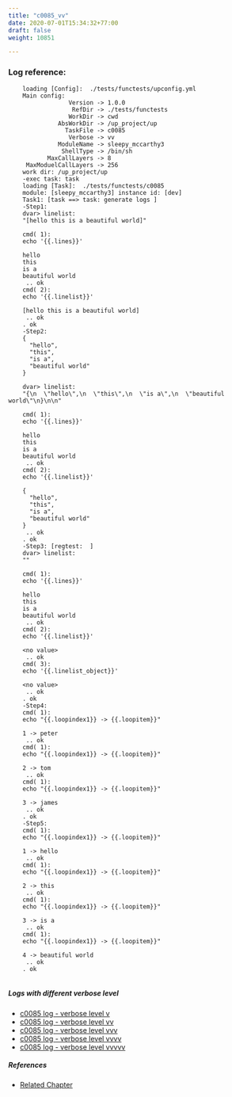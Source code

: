 ```yaml
---
title: "c0085_vv"
date: 2020-07-01T15:34:32+77:00
draft: false
weight: 10851

---
```


### Log reference: <no value>

```
    loading [Config]:  ./tests/functests/upconfig.yml
    Main config:
                 Version -> 1.0.0
                  RefDir -> ./tests/functests
                 WorkDir -> cwd
              AbsWorkDir -> /up_project/up
                TaskFile -> c0085
                 Verbose -> vv
              ModuleName -> sleepy_mccarthy3
               ShellType -> /bin/sh
           MaxCallLayers -> 8
     MaxModuelCallLayers -> 256
    work dir: /up_project/up
    -exec task: task
    loading [Task]:  ./tests/functests/c0085
    module: [sleepy_mccarthy3] instance id: [dev]
    Task1: [task ==> task: generate logs ]
    -Step1:
    dvar> linelist:
    "[hello this is a beautiful world]"
    
    cmd( 1):
    echo '{{.lines}}'
    
    hello
    this
    is a
    beautiful world
     .. ok
    cmd( 2):
    echo '{{.linelist}}'
    
    [hello this is a beautiful world]
     .. ok
    . ok
    -Step2:
    {
      "hello",
      "this",
      "is a",
      "beautiful world"
    }
    
    dvar> linelist:
    "{\n  \"hello\",\n  \"this\",\n  \"is a\",\n  \"beautiful world\"\n}\n\n"
    
    cmd( 1):
    echo '{{.lines}}'
    
    hello
    this
    is a
    beautiful world
     .. ok
    cmd( 2):
    echo '{{.linelist}}'
    
    {
      "hello",
      "this",
      "is a",
      "beautiful world"
    }
     .. ok
    . ok
    -Step3: [regtest:  ]
    dvar> linelist:
    ""
    
    cmd( 1):
    echo '{{.lines}}'
    
    hello
    this
    is a
    beautiful world
     .. ok
    cmd( 2):
    echo '{{.linelist}}'
    
    <no value>
     .. ok
    cmd( 3):
    echo '{{.linelist_object}}'
    
    <no value>
     .. ok
    . ok
    -Step4:
    cmd( 1):
    echo "{{.loopindex1}} -> {{.loopitem}}"
    
    1 -> peter
     .. ok
    cmd( 1):
    echo "{{.loopindex1}} -> {{.loopitem}}"
    
    2 -> tom
     .. ok
    cmd( 1):
    echo "{{.loopindex1}} -> {{.loopitem}}"
    
    3 -> james
     .. ok
    . ok
    -Step5:
    cmd( 1):
    echo "{{.loopindex1}} -> {{.loopitem}}"
    
    1 -> hello
     .. ok
    cmd( 1):
    echo "{{.loopindex1}} -> {{.loopitem}}"
    
    2 -> this
     .. ok
    cmd( 1):
    echo "{{.loopindex1}} -> {{.loopitem}}"
    
    3 -> is a
     .. ok
    cmd( 1):
    echo "{{.loopindex1}} -> {{.loopitem}}"
    
    4 -> beautiful world
     .. ok
    . ok
    
```

##### Logs with different verbose level
* [c0085 log - verbose level v](../../logs/c0085_v)
* [c0085 log - verbose level vv](../../logs/c0085_vv)
* [c0085 log - verbose level vvv](../../logs/c0085_vvv)
* [c0085 log - verbose level vvvv](../../logs/c0085_vvvv)
* [c0085 log - verbose level vvvvv](../../logs/c0085_vvvvv)

##### References
* [Related Chapter](../../template/c0085)
